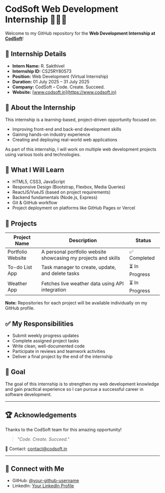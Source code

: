 # CodSoft Web Development Internship 👨‍💻🌐

Welcome to my GitHub repository for the **Web Development Internship at [CodSoft](https://www.codsoft.in/)**!

## 📄 Internship Details

- **Intern Name:** R. Sakthivel  
- **Internship ID:** CS25RY80573  
- **Position:** Web Development (Virtual Internship)  
- **Duration:** 01 July 2025 – 31 July 2025  
- **Company:** CodSoft – Code. Create. Succeed.  
- **Website:** [www.codsoft.in](https://www.codsoft.in)

## 📌 About the Internship

This internship is a learning-based, project-driven opportunity focused on:

- Improving front-end and back-end development skills  
- Gaining hands-on industry experience  
- Creating and deploying real-world web applications  

As part of this internship, I will work on multiple web development projects using various tools and technologies.

## 🧠 What I Will Learn

- HTML5, CSS3, JavaScript
- Responsive Design (Bootstrap, Flexbox, Media Queries)
- ReactJS/VueJS (based on project requirements)
- Backend fundamentals (Node.js, Express)
- Git & GitHub workflow
- Project deployment on platforms like GitHub Pages or Vercel

## 📁 Projects

| Project Name | Description | Status |
|--------------|-------------|--------|
| Portfolio Website | A personal portfolio website showcasing my projects and skills | ✅ Completed |
| To-do List App | Task manager to create, update, and delete tasks | ⏳ In Progress |
| Weather App | Fetches live weather data using API integration | ⏳ In Progress |

**Note:** Repositories for each project will be available individually on my GitHub profile.

## ✅ My Responsibilities

- Submit weekly progress updates  
- Complete assigned project tasks  
- Write clean, well-documented code  
- Participate in reviews and teamwork activities
- Deliver a final project by the end of the internship

## 🏁 Goal

The goal of this internship is to strengthen my web development knowledge and gain practical experience so I can pursue a successful career in software development.

---

## 🏆 Acknowledgements

Thanks to the CodSoft team for this amazing opportunity!

> *"Code. Create. Succeed."*

📧 Contact: [contact@codsoft.in](mailto:contact@codsoft.in)

---

## 🔗 Connect with Me

- GitHub: [@your-github-username](https://github.com/your-github-username)
- LinkedIn: [Your LinkedIn Profile](https://www.linkedin.com/)


